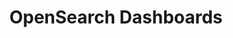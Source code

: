 ---
role: ui
title: OpenSearch Dashboards
artifact_id: opensearch-dashboards
architecture: arm64
platform: linux
type: yum
artifact_url: https://artifacts.opensearch.org/releases/bundle/opensearch-dashboards/2.x/opensearch-dashboards-2.x.repo
version: 2.16.0
category: opensearch-dashboards
slug: opensearch-dashboards-2.16.0-linux-arm64-yum
signature: https://artifacts.opensearch.org/releases/bundle/opensearch-dashboards/2.x/opensearch-dashboards-2.x.repo.sig
guide: https://opensearch.org/docs/latest/opensearch/install/rpm
---